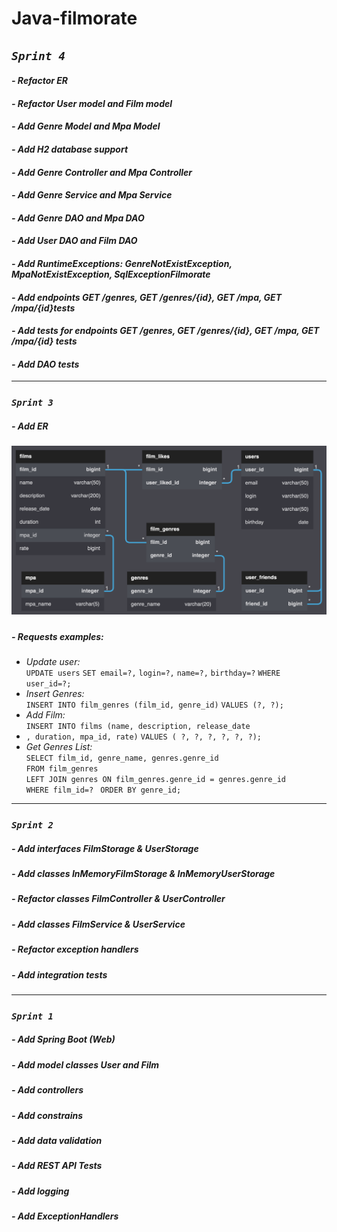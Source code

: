 # **Java-filmorate**

## *`Sprint 4`*
#### *- Refactor ER*
#### *- Refactor User model and Film model*
#### *- Add Genre Model and Mpa Model*
#### *- Add H2 database support*
#### *- Add Genre Controller and Mpa Controller*
#### *- Add Genre Service and Mpa Service*
#### *- Add Genre DAO and Mpa DAO*
#### *- Add User DAO and Film DAO*
#### *- Add RuntimeExceptions: GenreNotExistException, MpaNotExistException, SqlExceptionFilmorate*
#### *- Add endpoints GET /genres, GET /genres/{id}, GET /mpa, GET /mpa/{id}tests*
#### *- Add tests for endpoints GET /genres, GET /genres/{id}, GET /mpa, GET /mpa/{id} tests*
#### *- Add DAO tests*

___

### *`Sprint 3`*
##### *- Add ER*
##### ![Entity relationship](/ER/ER.png)
##### *- Requests examples:*
- *Update user:*     
  `UPDATE users`
  `SET email=?,`
  `login=?,`
  `name=?,`
  `birthday=?`
  `WHERE user_id=?;`
- *Insert Genres:*     
  `INSERT INTO film_genres (film_id, genre_id)`
  `VALUES (?, ?);`
- *Add Film:*     
  `INSERT INTO films (name, description, release_date`
- `, duration, mpa_id, rate)`
  `VALUES ( ?, ?, ?, ?, ?, ?);`
- *Get Genres List:*   
  `SELECT film_id, genre_name, genres.genre_id `   
  `FROM film_genres`  
  `LEFT JOIN genres ON film_genres.genre_id = genres.genre_id `   
  `WHERE film_id=? `
  `ORDER BY genre_id;`

___

### *`Sprint 2`*
##### *- Add interfaces FilmStorage & UserStorage*
##### *- Add classes InMemoryFilmStorage & InMemoryUserStorage*
##### *- Refactor classes FilmController & UserController*
##### *- Add classes FilmService & UserService*
##### *- Refactor exception handlers*
##### *- Add integration tests*

---

### *`Sprint 1`*
##### *- Add Spring Boot (Web)*
##### *- Add model classes User and Film*
##### *- Add controllers*
##### *- Add constrains*
##### *- Add data validation*
##### *- Add REST API Tests*
##### *- Add logging*
##### *- Add ExceptionHandlers*
